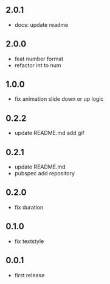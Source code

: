 ## 2.0.1

- docs: update readme

## 2.0.0

- feat number format
- refactor int to num

## 1.0.0

- fix animation slide down or up logic

## 0.2.2

- update README.md add gif

## 0.2.1

- update README.md
- pubspec add repository

## 0.2.0

- fix duration

## 0.1.0

- fix textstyle

## 0.0.1

- first release
